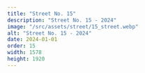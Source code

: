 ```yaml
---
title: "Street No. 15"
description: "Street No. 15 - 2024"
image: "/src/assets/street/15_street.webp"
alt: "Street No. 15 - 2024"
date: 2024-01-01
order: 15
width: 1578
height: 1920
---
```

